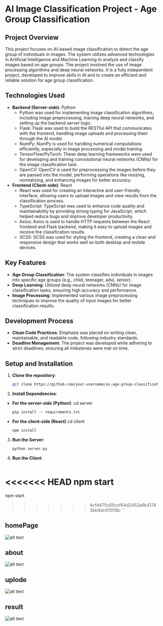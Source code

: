 
# AI Image Classification Project - Age Group Classification

## Project Overview

This project focuses on AI-based image classification to detect the age group of individuals in images. The system utilizes advanced technologies in Artificial Intelligence and Machine Learning to analyze and classify images based on age groups. The project involved the use of image processing algorithms and deep neural networks. It is a fully independent project, developed to improve skills in AI and to create an efficient and reliable solution for age group classification.

## Technologies Used

- **Backend (Server-side)**: Python
  - Python was used for implementing image classification algorithms, including image preprocessing, training deep neural networks, and setting up the backend server logic.
  - Flask: Flask was used to build the RESTful API that communicates with the frontend, handling image uploads and processing them through the AI model.
  - NumPy: NumPy is used for handling numerical computations efficiently, especially in image processing and model training.
  - TensorFlow/PyTorch: These deep learning frameworks were used for developing and training convolutional neural networks (CNNs) for the image classification task.
  - OpenCV: OpenCV is used for preprocessing the images before they are passed into the model, performing operations like resizing, normalizing, and enhancing images for better accuracy.
- **Frontend (Client-side)**: React
  - React was used for creating an interactive and user-friendly interface, allowing users to upload images and view results from the classification process.
  - TypeScript: TypeScript was used to enhance code quality and maintainability by providing strong typing for JavaScript, which helped reduce bugs and improve developer productivity.
  - Axios: Axios is used to handle HTTP requests between the React frontend and Flask backend, making it easy to upload images and receive the classification results.
  - SCSS: SCSS was used for styling the frontend, creating a clean and responsive design that works well on both desktop and mobile devices.

## Key Features

- **Age Group Classification**: The system classifies individuals in images into specific age groups (e.g., child, teenager, adul, senior).
- **Deep Learning**: Utilized deep neural networks (CNNs) for image classification tasks, ensuring high accuracy and performance.
- **Image Processing**: Implemented various image preprocessing techniques to improve the quality of input images for better classification results.

## Development Process

- **Clean Code Practices**: Emphasis was placed on writing clean, maintainable, and readable code, following industry standards.
- **Deadline Management**: The project was developed while adhering to strict deadlines, ensuring all milestones were met on time.

## Setup and Installation

1. **Clone the repository**:
   ```bash
   git clone https://github.com/your-username/ai-age-group-classification.git
2. **Install Dependencies**:
- **For the server-side (Python)**:
    cd server
    ```bash
    pip install -r requirements.txt
    ```
- **For the client-side (React)**
   cd client
    ```bash
   npm install
   ```
3. **Run the Server**:
   ```bash
   python server.py
   ```
4. **Run the Client**:
   ```bash
<<<<<<< HEAD
    npm start
=======
   npm start
>>>>>>> 4cfd475c65ccf64d2452a6b41743bb9dc615f18c
    ```

   ## homePage 
![alt text](image-1.png)
## about
![alt text](image-2.png)
## uplode
![alt text](image.png)
## result
![alt text](image-3.png)



